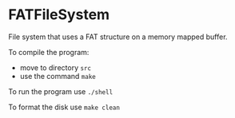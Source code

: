 # FATFileSystem
<p>
File system that uses a FAT structure on a memory mapped buffer.
</p>
<p>
To compile the program:
<ul>
    <li>move to directory <code>src</code></li>
    <li>use the command <code>make</code></li>
</ul>
</p>
<p>
To run the program use <code>./shell</code>
</p>
<p>
To format the disk use <code>make clean</code>
</p>